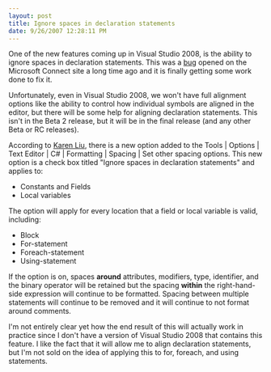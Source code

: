 ```yaml
---
layout: post
title: Ignore spaces in declaration statements
date: 9/26/2007 12:28:11 PM
---
```


One of the new features coming up in Visual Studio 2008, is the ability to ignore spaces in declaration statements. This was a [bug](http://connect.microsoft.com/VisualStudio/feedback/ViewFeedback.aspx?FeedbackID=93488) opened on the Microsoft Connect site a long time ago and it is finally getting some work done to fix it.

Unfortunately, even in Visual Studio 2008, we won't have full alignment options like the ability to control how individual symbols are aligned in the editor, but there will be some help for aligning declaration statements. This isn't in the Beta 2 release, but it will be in the final release (and any other Beta or RC releases).

According to [Karen Liu](http://blogs.msdn.com/karenliu/archive/2007/09/24/auto-formatting-removes-tabs.aspx?CommentPosted=true#commentmessage "http://blogs.msdn.com/karenliu/archive/2007/09/24/auto-formatting-removes-tabs.aspx?CommentPosted=true#commentmessage"), there is a new option added to the Tools | Options | Text Editor | C# | Formatting | Spacing | Set other spacing options. This new option is a check box titled "Ignore spaces in declaration statements" and applies to:

*   Constants and Fields  
*   Local variables  

The option will apply for every location that a field or local variable is valid, including:  

*   Block  
*   For-statement  
*   Foreach-statement  
*   Using-statement  

If the option is on, spaces **around** attributes, modifiers, type, identifier, and the binary operator will be retained but the spacing **within** the right-hand-side expression will continue to be formatted. Spacing between multiple statements will continue to be removed and it will continue to not format around comments. 

I'm not entirely clear yet how the end result of this will actually work in practice since I don't have a version of Visual Studio 2008 that contains this feature. I like the fact that it will allow me to align declaration statements, but I'm not sold on the idea of applying this to for, foreach, and using statements.
